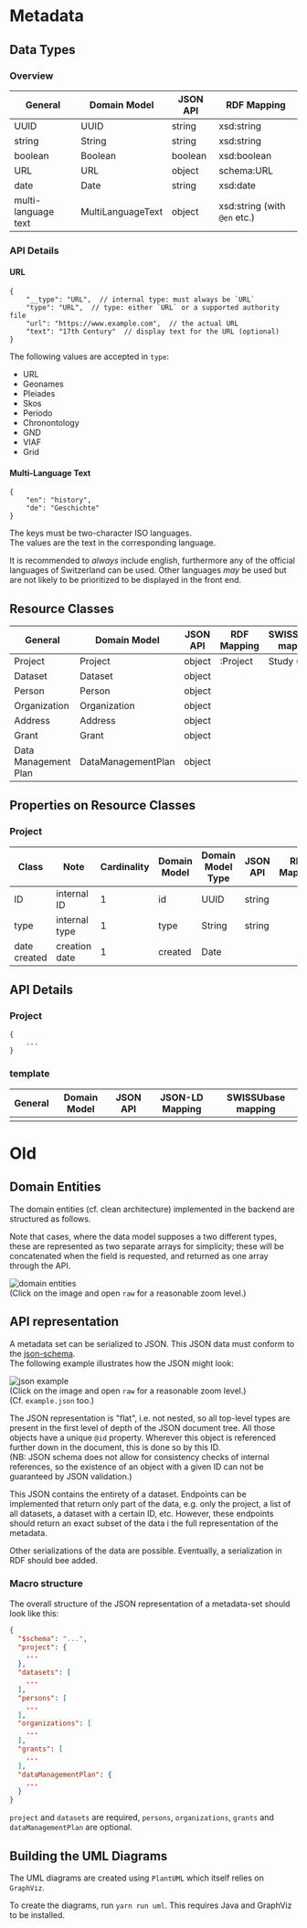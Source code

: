# Metadata


## Data Types

### Overview

| General             | Domain Model      | JSON API | RDF Mapping                  |
| ------------------- | ----------------- | -------- | ---------------------------- |
| UUID                | UUID              | string   | xsd:string                   |
| string              | String            | string   | xsd:string                   |
| boolean             | Boolean           | boolean  | xsd:boolean                  |
| URL                 | URL               | object   | schema:URL                   |
| date                | Date              | string   | xsd:date                     |
| multi-language text | MultiLanguageText | object   | xsd:string (with `@en` etc.) |


### API Details

#### URL

```jsonc
{
    "__type": "URL",  // internal type: must always be `URL`
    "type": "URL",  // type: either `URL` or a supported authority file
    "url": "https://www.example.com",  // the actual URL
    "text": "17th Century"  // display text for the URL (optional)
}
```

The following values are accepted in `type`:

- URL
- Geonames
- Pleiades
- Skos
- Periodo
- Chronontology
- GND
- VIAF
- Grid


#### Multi-Language Text

```jsonc
{
    "en": "history",
    "de": "Geschichte"
}
```

The keys must be two-character ISO languages.  
The values are the text in the corresponding language.

It is recommended to _always_ include english, furthermore any of the official languages of Switzerland can be used. Other languages _may_ be used but are not likely to be prioritized to be displayed in the front end.


## Resource Classes

| General              | Domain Model       | JSON API | RDF Mapping   | SWISSUbase mapping |
| -------------------- | ------------------ | -------- | ------------- | ------------------ |
| Project              | Project            | object   | :Project      | Study (300)        |
| Dataset              | Dataset            | object   | <!-- TODO --> | <!-- TODO -->      |
| Person               | Person             | object   | <!-- TODO --> | <!-- TODO -->      |
| Organization         | Organization       | object   | <!-- TODO --> | <!-- TODO -->      |
| Address              | Address            | object   | <!-- TODO --> | <!-- TODO -->      |
| Grant                | Grant              | object   | <!-- TODO --> | <!-- TODO -->      |
| Data Management Plan | DataManagementPlan | object   | <!-- TODO --> | <!-- TODO -->      |



## Properties on Resource Classes

### Project

| Class        | Note          | Cardinality | Domain Model | Domain Model Type | JSON API | RDF Mapping   | SWISSUbase mapping |
| ------------ | ------------- | ----------- | ------------ | ----------------- | -------- | ------------- | ------------------ |
| ID           | internal ID   | 1           | id           | UUID              | string   | <!-- TODO --> | -                  |
| type         | internal type | 1           | type         | String            | string   | <!-- TODO --> | -                  |
| date created | creation date | 1           | created      | Date              |          |               |                    |



<!-- 

(1)
Date created
Date modified
Shortcode shortcode
String name
MultiLanguageText description
Date startDate

(1 - n)
Dataset[] datasets
MultiLanguageText[] keywords
MultiLanguageText[] disciplineTexts
URL[] disciplineRefs
MultiLanguageText[] temporalCoverageTexts
URL[] temporalCoverageRefs
URL[] spatialCoverages
Person[] funderPersons
Organization[] funderOrganizations

(1 - 2)
URL[] urls

Optional Fields
(0 - 1)
DataManagementPlan dataManagementPlan
Date endDate
Person contactPerson
Organization contactOrganization
String howToCite

(0 - n)
String[] publications
Grant[] grants
MultiLanguageText[] alternativeNames

 -->

## API Details

### Project

```jsonc
{
    ...
}
```

<!-- TODO: add API stuff for all the classes -->



### template

| General | Domain Model | JSON API | JSON-LD Mapping | SWISSUbase mapping |
| ------- | ------------ | -------- | --------------- | ------------------ |
|         |              |          |                 |                    |



# Old

## Domain Entities

The domain entities (cf. clean architecture) implemented in the backend are structured as follows.

Note that cases, where the data model supposes a two different types, these are represented as two separate arrays for simplicity; these will be concatenated when the field is requested, and returned as one array through the API.

![domain entities](./domain-entities.svg)  
(Click on the image and open `raw` for a reasonable zoom level.)

## API representation

A metadata set can be serialized to JSON. This JSON data must conform to the [json-schema](schema-metadata.json).  
The following example illustrates how the JSON might look:

![json example](./api-example.svg)  
(Click on the image and open `raw` for a reasonable zoom level.)  
(Cf. `example.json` too.)

The JSON representation is "flat", i.e. not nested, so all top-level types are present in the first level of depth of the JSON document tree. All those objects have a unique `@id` property. Wherever this object is referenced further down in the document, this is done so by this ID.  
(NB: JSON schema does not allow for consistency checks of internal references, so the existence of an object with a given ID can not be guaranteed by JSON validation.)

This JSON contains the entirety of a dataset. Endpoints can be implemented that return only part of the data, e.g. only the project, a list of all datasets, a dataset with a certain ID, etc. However, these endpoints should return an exact subset of the data i the full representation of the metadata.

Other serializations of the data are possible. Eventually, a serialization in RDF should bee added.

### Macro structure

The overall structure of the JSON representation of a metadata-set should look like this:

```json
{
  "$schema": "...",
  "project": {
    ...
  },
  "datasets": [
    ...
  ],
  "persons": [
    ...
  ],
  "organizations": [
    ...
  ],
  "grants": [
    ...
  ],
  "dataManagementPlan": {
    ...
  }
}
```

`project` and `datasets` are required, `persons`, `organizations`, `grants` and `dataManagementPlan` are optional.

## Building the UML Diagrams

The UML diagrams are created using `PlantUML` which itself relies on `GraphViz`.

To create the diagrams, run `yarn run uml`. This requires Java and GraphViz to be installed.
